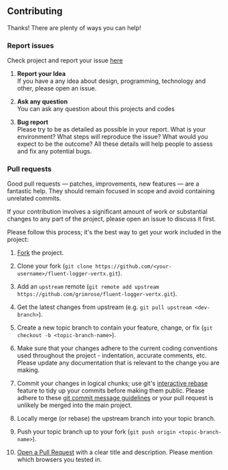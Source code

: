## Contributing
Thanks! There are plenty of ways you can help!  

### Report issues
Check project and report your issue [here](https://github.com/grimrose/fluent-logger-vertx/issues)

1. **Report your Idea**  
  If you have a any idea about design, programming, technology and other, please open an issue.

1. **Ask any question**  
  You can ask any question about this projects and codes

1. **Bug report**  
  Please try to be as detailed as possible in your report. What is your
environment? What steps will reproduce the issue? What would you expect to be the outcome? All these
details will help people to assess and fix any potential bugs.

### Pull requests  

Good pull requests — patches, improvements, new features — are a fantastic
help. They should remain focused in scope and avoid containing unrelated commits.

If your contribution involves a significant amount of work or substantial
changes to any part of the project, please open an issue to discuss it first.

Please follow this process; it's the best way to get your work included in the project:

1. [Fork](http://help.github.com/fork-a-repo/) the project.

2. Clone your fork (`git clone
   https://github.com/<your-username>/fluent-logger-vertx.git`).

3. Add an `upstream` remote (`git remote add upstream
   https://github.com/grimrose/fluent-logger-vertx.git`).

4. Get the latest changes from upstream (e.g. `git pull upstream
   <dev-branch>`).

5. Create a new topic branch to contain your feature, change, or fix (`git
   checkout -b <topic-branch-name>`).

6. Make sure that your changes adhere to the current coding conventions used
   throughout the project - indentation, accurate comments, etc. Please update
   any documentation that is relevant to the change you are making.

7. Commit your changes in logical chunks; use git's [interactive
   rebase](https://help.github.com/articles/interactive-rebase) feature to tidy
   up your commits before making them public. Please adhere to these [git commit
   message
   guidelines](http://tbaggery.com/2008/04/19/a-note-about-git-commit-messages.html)
   or your pull request is unlikely be merged into the main project.

8. Locally merge (or rebase) the upstream branch into your topic branch.

9. Push your topic branch up to your fork (`git push origin
   <topic-branch-name>`).

10. [Open a Pull Request](http://help.github.com/send-pull-requests/) with a
    clear title and description. Please mention which browsers you tested in.
